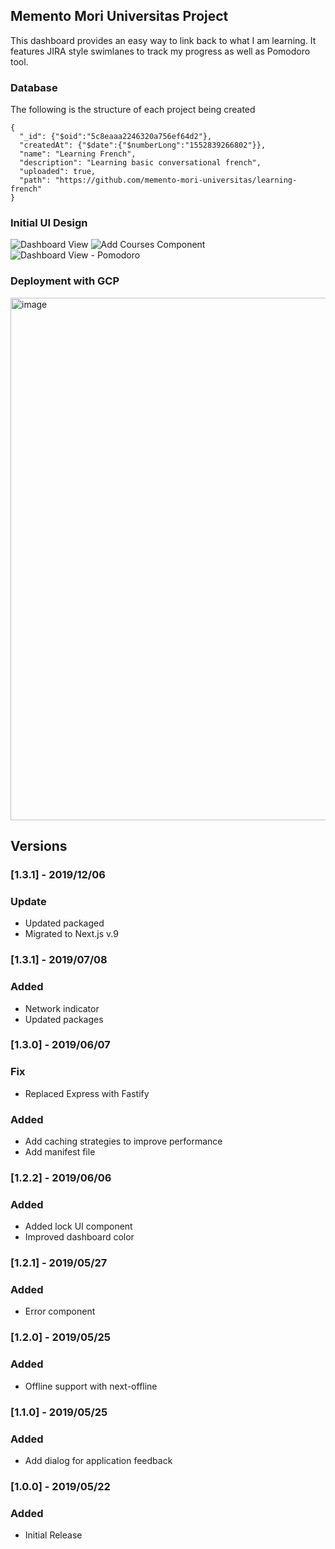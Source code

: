 ## Memento Mori Universitas Project

This dashboard provides an easy way to link back to what I am learning. It features JIRA style swimlanes to track my progress
as well as Pomodoro tool.

### Database

The following is the structure of each project being created

```
{
  "_id": {"$oid":"5c8eaaa2246320a756ef64d2"},
  "createdAt": {"$date":{"$numberLong":"1552839266802"}},
  "name": "Learning French",
  "description": "Learning basic conversational french",
  "uploaded": true,
  "path": "https://github.com/memento-mori-universitas/learning-french"
}
```

### Initial UI Design

![Dashboard View](https://user-images.githubusercontent.com/1566236/56462103-4cb44f80-638b-11e9-8259-14d0b8e0c937.png)
![Add Courses Component](https://user-images.githubusercontent.com/1566236/56462102-4cb44f80-638b-11e9-8aac-58952b05fdc3.png)
![Dashboard View - Pomodoro](https://user-images.githubusercontent.com/1566236/56462101-4cb44f80-638b-11e9-9e4b-ddb2662ebcc8.png)

### Deployment with GCP

<img width="836" alt="image" src="https://user-images.githubusercontent.com/1566236/57993924-f8cf8000-7a88-11e9-9504-47b14e85c82d.png">

## Versions

### [1.3.1] - 2019/12/06
### Update
- Updated packaged
- Migrated to Next.js v.9

### [1.3.1] - 2019/07/08
### Added
- Network indicator
- Updated packages

### [1.3.0] - 2019/06/07
### Fix
- Replaced Express with Fastify
### Added
- Add caching strategies to improve performance
- Add manifest file

### [1.2.2] - 2019/06/06
### Added
- Added lock UI component
- Improved dashboard color

### [1.2.1] - 2019/05/27
### Added
- Error component

### [1.2.0] - 2019/05/25
### Added
- Offline support with next-offline

### [1.1.0] - 2019/05/25
### Added
- Add dialog for application feedback

### [1.0.0] - 2019/05/22
### Added
- Initial Release